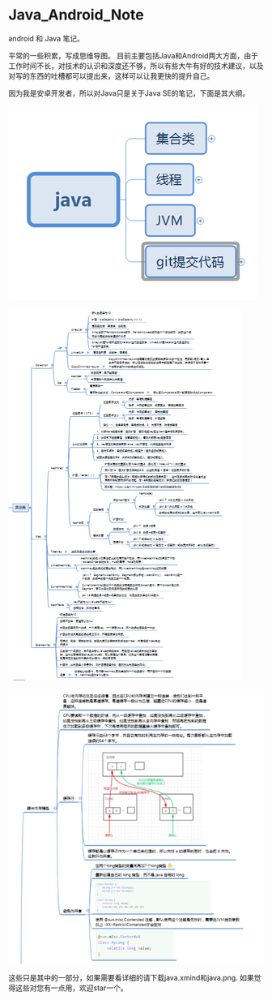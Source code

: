 # Java_Android_Note
android 和 Java 笔记。

平常的一些积累，写成思维导图。
目前主要包括Java和Android两大方面，由于工作时间不长，对技术的认识和深度还不够，所以有些大牛有好的技术建议，以及对写的东西的吐槽都可以提出来，这样可以让我更快的提升自己。

因为我是安卓开发者，所以对Java只是关于Java SE的笔记，下面是其大纲。

![image](https://github.com/fengyuehan/Java_Android_Note/blob/master/img/1.png)

![image](https://github.com/fengyuehan/Java_Android_Note/blob/master/img/2.png)

![image](https://github.com/fengyuehan/Java_Android_Note/blob/master/img/3.png)



这些只是其中的一部分，如果需要看详细的请下载java.xmind和java.png.
如果觉得这些对您有一点用，欢迎star一个。
